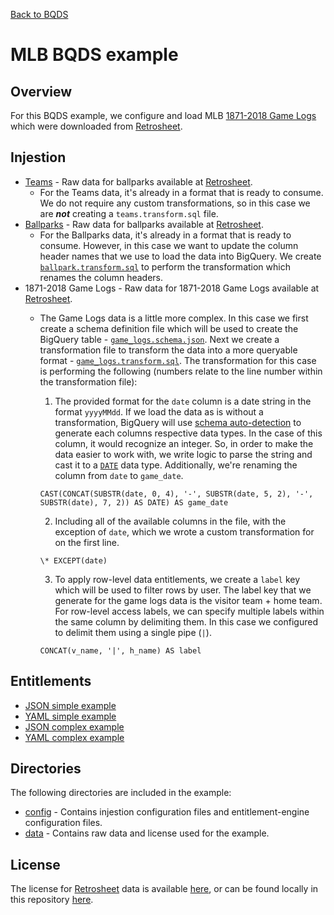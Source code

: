 [Back to BQDS](../../README.md)

# MLB BQDS example

## Overview
For this BQDS example, we configure and load MLB [1871-2018 Game Logs](https://www.retrosheet.org/gamelogs/gl1871_2018.zip) which were downloaded from [Retrosheet](https://www.retrosheet.org/gamelogs/index.html).

## Injestion
- [Teams](./data/mlb.teams.txt) - Raw data for ballparks available at [Retrosheet](https://www.retrosheet.org/TeamIDs.htm).
    - For the Teams data, it's already in a format that is ready to consume. We do not require any custom transformations, so in this case we are **_not_** creating a `teams.transform.sql` file.
- [Ballparks](./data/mlb.ballpark.txt) - Raw data for ballparks available at [Retrosheet](https://www.retrosheet.org/parkcode.txt).
    - For the Ballparks data, it's already in a format that is ready to consume. However, in this case we want to update the column header names that we use to load the data into BigQuery. We create [`ballpark.transform.sql`](./config/ballpark.transform.sql) to perform the transformation which renames the column headers.
- 1871-2018 Game Logs - Raw data for 1871-2018 Game Logs available at [Retrosheet](https://www.retrosheet.org/gamelogs/index.html).
    - The Game Logs data is a little more complex. In this case we first create a schema definition file which will be used to create the BigQuery table - [`game_logs.schema.json`](./config/game_logs.schema.json). Next we create a transformation file to transform the data into a more queryable format - [`game_logs.transform.sql`](./config/game_logs.transform.sql). The transformation for this case is performing the following (numbers relate to the line number within the transformation file):
        1. The provided format for the `date` column is a date string in the format `yyyyMMdd`. If we load the data as is without a transformation, BigQuery will use [schema auto-detection](https://cloud.google.com/bigquery/docs/schema-detect) to generate each columns respective data types. In the case of this column, it would recognize an integer. So, in order to make the data easier to work with, we write logic to parse the string and cast it to a [`DATE`](https://cloud.google.com/bigquery/docs/reference/standard-sql/data-types#date-type) data type. Additionally, we're renaming the column from `date` to `game_date`.

        ```
        CAST(CONCAT(SUBSTR(date, 0, 4), '-', SUBSTR(date, 5, 2), '-', SUBSTR(date), 7, 2)) AS DATE) AS game_date
        ```

        2. Including all of the available columns in the file, with the exception of `date`, which we wrote a custom transformation for on the first line.

        ```
        \* EXCEPT(date)
        ```

        3. To apply row-level data entitlements, we create a `label` key which will be used to filter rows by user. The label key that we generate for the game logs data is the visitor team + home team. For row-level access labels, we can specify multiple labels within the same column by delimiting them. In this case we configured to delimit them using a single pipe (`|`).

        ```
        CONCAT(v_name, '|', h_name) AS label
        ```

## Entitlements
- [JSON simple example](./config/simple.json)
- [YAML simple example](./config/simple.yaml)
- [JSON complex example](./config/complex.json)
- [YAML complex example](./config/complex.yaml)

## Directories
The following directories are included in the example:
- [config](./config) - Contains injestion configuration files and entitlement-engine configuration files.
- [data](./data) - Contains raw data and license used for the example.

## License
The license for [Retrosheet](https://www.retrosheet.org) data is available [here](https://www.retrosheet.org/notice.txt), or can be found locally in this repository [here](./data/RETROSHEET_LICENSE.txt).
